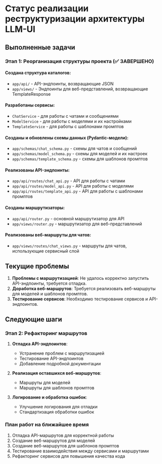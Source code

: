# Статус реализации реструктуризации архитектуры LLM-UI

## Выполненные задачи

### Этап 1: Реорганизация структуры проекта (✅ ЗАВЕРШЕНО)

#### Создана структура каталогов:
- `app/api/` - API-эндпоинты, возвращающие JSON
- `app/views/` - Эндпоинты для веб-представлений, возвращающие TemplateResponse

#### Разработаны сервисы:
- `ChatService` - для работы с чатами и сообщениями
- `ModelService` - для работы с моделями и их настройками
- `TemplateService` - для работы с шаблонами промптов

#### Созданы и обновлены схемы данных (Pydantic-модели):
- `app/schemas/chat_schema.py` - схемы для чатов и сообщений
- `app/schemas/model_schema.py` - схемы для моделей и их настроек
- `app/schemas/template_schema.py` - схемы для шаблонов промптов

#### Реализованы API-эндпоинты:
- `app/api/routes/chat_api.py` - API для работы с чатами
- `app/api/routes/model_api.py` - API для работы с моделями
- `app/api/routes/template_api.py` - API для работы с шаблонами промптов

#### Созданы маршрутизаторы:
- `app/api/router.py` - основной маршрутизатор для API
- `app/views/router.py` - маршрутизатор для веб-представлений

#### Реализованы веб-маршруты для чатов:
- `app/views/routes/chat_views.py` - маршруты для чатов, использующие сервисный слой

## Текущие проблемы

1. **Проблемы с маршрутизацией**: Не удалось корректно запустить API-эндпоинты, требуется отладка.
2. **Доработка веб-маршрутов**: Требуется реализовать веб-маршруты для моделей и шаблонов промптов.
3. **Тестирование сервисов**: Необходимо тестирование сервисов и API-эндпоинтов.

## Следующие шаги

### Этап 2: Рефакторинг маршрутов

1. **Отладка API-эндпоинтов**:
   - Устранение проблем с маршрутизацией
   - Тестирование API-эндпоинтов
   - Добавление подробной документации

2. **Реализация оставшихся веб-маршрутов**:
   - Маршруты для моделей
   - Маршруты для шаблонов промптов

3. **Логирование и обработка ошибок**:
   - Улучшение логирования для отладки
   - Стандартизация обработки ошибок

### План работ на ближайшее время

1. Отладка API-маршрутов для корректной работы
2. Создание веб-маршрутов для моделей
3. Создание веб-маршрутов для шаблонов промптов
4. Тестирование взаимодействия между сервисами и маршрутами
5. Рефакторинг сервисов для повышения качества кода 